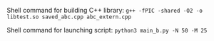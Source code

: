 Shell command for building C++ library: ```g++ -fPIC -shared -O2 -o libtest.so saved_abc.cpp abc_extern.cpp```

Shell command for launching script: ```python3 main_b.py -N 50 -M 25```
